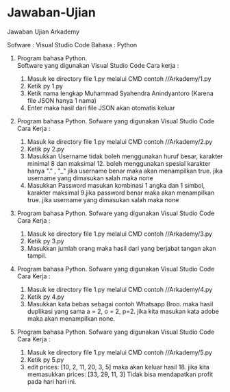 # Jawaban-Ujian
Jawaban Ujian Arkademy 

Sofware : Visual Studio Code
Bahasa : Python

1.  Program bahasa Python.  
    Software yang digunakan Visual Studio Code
    Cara kerja :
    1. Masuk ke directory file 1.py melalui CMD contoh //Arkademy/1.py
    2. Ketik py 1.py
    3. Ketik nama lengkap Muhammad Syahendra Anindyantoro (Karena file JSON hanya 1 nama)
    4. Enter maka hasil dari file JSON akan otomatis keluar

2.  Program bahasa Python.
    Sofware yang digunakan Visual Studio Code
    Cara Kerja :
    1. Masuk ke directory file 1.py melalui CMD contoh //Arkademy/2.py
    2. Ketik py 2.py
    3. Masukkan Username tidak boleh menggunakan huruf besar, karakter minimal 8 dan maksimal 12. boleh menggunakan spesial karakter hanya "." , "_" jika username benar maka akan menampilkan true. jika username yang dimasukan salah maka none
    4. Masukkan Password masukan kombinasi 1 angka dan 1 simbol, karakter maksimal 9.jika password benar maka akan menampilkan true. jika username yang dimasukan salah maka none

3.  Program bahasa Python.
    Sofware yang digunakan Visual Studio Code
    Cara Kerja :
    1. Masuk ke directory file 1.py melalui CMD contoh //Arkademy/3.py
    2. Ketik py 3.py
    3. Masukkan jumlah orang maka hasil dari yang berjabat tangan akan tampil.

4.  Program bahasa Python.
    Sofware yang digunakan Visual Studio Code
    Cara Kerja :
    1. Masuk ke directory file 1.py melalui CMD contoh //Arkademy/4.py
    2. Ketik py 4.py
    3. Masukkan kata bebas sebagai contoh Whatsapp Broo. maka hasil duplikasi yang sama a = 2, o = 2, p=2. jika kita masukan kata adobe maka akan menampilkan none.

5.  Program bahasa Python.
    Sofware yang digunakan Visual Studio Code
    Cara Kerja :
    1. Masuk ke directory file 1.py melalui CMD contoh //Arkademy/5.py
    2. Ketik py 5.py
    3. edit prices: [10, 2, 11, 20, 3, 5] maka akan keluar hasil 18. jika kita memasukkan prices: [33, 29, 11, 3] Tidak bisa mendapatkan profit pada hari hari ini.


    
